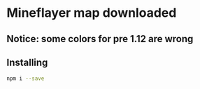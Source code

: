 # Mineflayer map downloaded
## Notice: some colors for pre 1.12 are wrong

## Installing
```bash
npm i --save 
```
